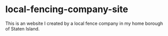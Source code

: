 # local-fencing-company-site
This is an website I created by a local fence company in my home borough of Staten Island.
